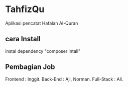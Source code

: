# TahfizQu
Aplikasi pencatat Hafalan Al-Quran
## cara Install
instal dependency
"composer intall"
## Pembagian Job
Frontend : Inggit.
Back-End : Aji, Norman.
Full-Stack : Ali.
